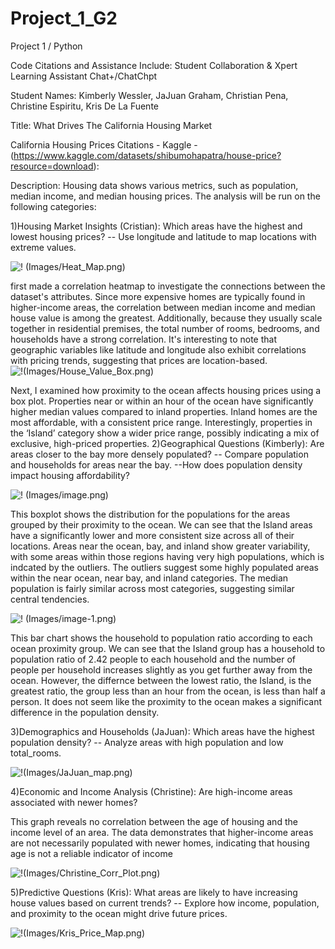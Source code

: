 # Project_1_G2
Project 1 / Python

Code Citations and Assistance Include: Student Collaboration & Xpert Learning Assistant Chat+/ChatChpt

Student Names: Kimberly Wessler, JaJuan Graham, Christian Pena, Christine Espiritu, Kris De La Fuente


Title: What Drives The California Housing Market

California Housing Prices Citations - Kaggle - (https://www.kaggle.com/datasets/shibumohapatra/house-price?resource=download):

Description: Housing data shows various metrics, such as population, median income, and median housing prices. The analysis will be run on the following categories: 

1)Housing Market Insights (Cristian):
 Which areas have the highest and lowest housing prices? -- Use longitude and latitude to map locations with extreme values.

![! (Images/Heat_Map.png)](Images/Heat_Map.png)
 
 first made a correlation heatmap to investigate the connections between the dataset's attributes. Since more expensive homes are typically found in higher-income areas, the correlation between median income and median house value is among the greatest. Additionally, because they usually scale together in residential premises, the total number of rooms, bedrooms, and households have a strong correlation. It's interesting to note that geographic variables like latitude and longitude also exhibit correlations with pricing trends, suggesting that prices are location-based.
![!(Images/House_Value_Box.png)](Images/House_Value_Box.png)
 
 Next, I examined how proximity to the ocean affects housing prices using a box plot. Properties near or within an hour of the ocean have significantly higher median values compared to inland properties. Inland homes are the most affordable, with a consistent price range. Interestingly, properties in the ‘Island’ category show a wider price range, possibly indicating a mix of exclusive, high-priced properties.
2)Geographical Questions (Kimberly):
 Are areas closer to the bay more densely populated? -- Compare population and households for areas near the bay. --How does population density impact housing affordability?

![! (Images/image.png)](Images/image.png)
 
 This boxplot shows the distribution for the populations for the areas grouped by their proximity to the ocean. We can see that the Island areas have a significantly lower and more consistent size across all of their locations. Areas near the ocean, bay, and inland show greater variability, with some areas within those regions having very high populations, which is indcated by the outliers. The outliers suggest some highly populated areas within the near ocean, near bay, and inland categories. The median population is fairly similar across most categories, suggesting similar central tendencies.

![! (Images/image-1.png)](Images/image-1.png)

This bar chart shows the household to population ratio according to each ocean proximity group. We can see that the Island group has a household to population ratio of 2.42 people to each household and the number of people per household increases slightly as you get further away from the ocean. However, the differnce between the lowest ratio, the Island, is the greatest ratio, the group less than an hour from the ocean, is less than half a person. It does not seem like the proximity to the ocean makes a significant difference in the population density. 

3)Demographics and Households (JaJuan): Which areas have the highest population density? -- Analyze areas with high population and low total_rooms.

![!(Images/JaJuan_map.png)](Images/JaJuan_map.png)



4)Economic and Income Analysis (Christine): Are high-income areas associated with newer homes?
 
 This graph reveals no correlation between the age of housing and the income level of an area. The data demonstrates that higher-income areas are not necessarily populated with 
 newer homes, indicating that housing age is not a reliable indicator of income

 ![!(Images/Christine_Corr_Plot.png)](Images/Christine_Corr_Plot.png)

5)Predictive Questions (Kris): 
 What areas are likely to have increasing house values based on current trends? -- Explore how income, population, and proximity to the ocean might drive future prices.

![!(Images/Kris_Price_Map.png)](Images/Kris_Price_Map.png)






